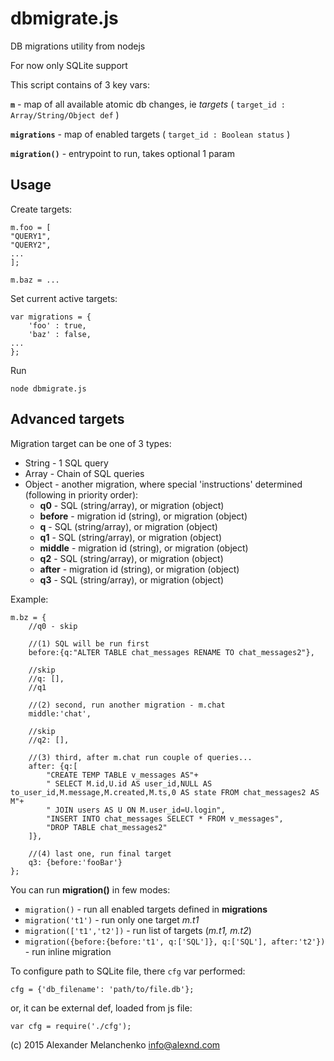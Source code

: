 # dbmigrate.js

DB migrations utility from nodejs

For now only SQLite support

This script contains of 3 key vars:

**```m```** - map of all available atomic db changes, ie *targets* ( ```target_id : Array/String/Object def``` )

**```migrations```** - map of enabled targets ( ```target_id : Boolean status``` )

**```migration()```** - entrypoint to run, takes optional 1 param

## Usage ##

Create targets:

```
m.foo = [
"QUERY1",
"QUERY2",
...
];

m.baz = ...
```

Set current active targets:

```
var migrations = {
	'foo' : true,
	'baz' : false,
...
};
```

Run

```
node dbmigrate.js
```

## Advanced targets ##

Migration target can be one of 3 types:

* String - 1 SQL query
* Array - Chain of SQL queries
* Object - another migration, where special 'instructions' determined (following in priority order):
  - **q0** - SQL (string/array), or migration (object)
  - **before** - migration id (string), or migration (object)
  - **q** - SQL (string/array), or migration (object)
  - **q1** - SQL (string/array), or migration (object)
  - **middle** - migration id (string), or migration (object)
  - **q2** - SQL (string/array), or migration (object)
  - **after** - migration id (string), or migration (object)
  - **q3** - SQL (string/array), or migration (object)

Example:

```
m.bz = {
	//q0 - skip
	
	//(1) SQL will be run first
	before:{q:"ALTER TABLE chat_messages RENAME TO chat_messages2"},
	
	//skip
	//q: [],
	//q1
	
	//(2) second, run another migration - m.chat
	middle:'chat',
	
	//skip
	//q2: [],
	
	//(3) third, after m.chat run couple of queries...
	after: {q:[
		"CREATE TEMP TABLE v_messages AS"+
		" SELECT M.id,U.id AS user_id,NULL AS to_user_id,M.message,M.created,M.ts,0 AS state FROM chat_messages2 AS M"+
		" JOIN users AS U ON M.user_id=U.login",
		"INSERT INTO chat_messages SELECT * FROM v_messages",
		"DROP TABLE chat_messages2"
	]},
	
	//(4) last one, run final target
	q3: {before:'fooBar'}
};
```

You can run **migration()** in few modes:

 * ```migration()``` - run all enabled targets defined in **migrations**
 * ```migration('t1')``` - run only one target *m.t1*
 * ```migration(['t1','t2'])``` - run list of targets (*m.t1, m.t2*)
 * ```migration({before:{before:'t1', q:['SQL']}, q:['SQL'], after:'t2'})``` - run inline migration

To configure path to SQLite file, there ```cfg``` var performed:

```cfg = {'db_filename': 'path/to/file.db'};```

or, it can be external def, loaded from js file:

```var cfg = require('./cfg');```

(c) 2015 Alexander Melanchenko <info@alexnd.com>
